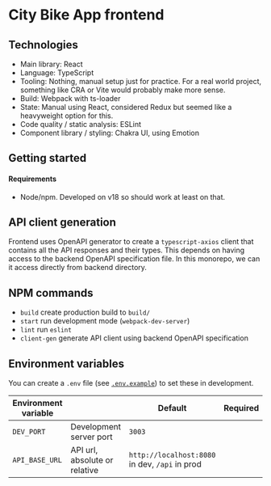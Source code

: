 # City Bike App frontend

## Technologies

* Main library: React
* Language: TypeScript
* Tooling: Nothing, manual setup just for practice. For a real world project, something like CRA or Vite would probably 
make more sense.
* Build: Webpack with ts-loader
* State: Manual using React, considered Redux but seemed like a heavyweight option for this.
* Code quality / static analysis: ESLint
* Component library / styling: Chakra UI, using Emotion

## Getting started

#### Requirements

* Node/npm. Developed on v18 so should work at least on that.

## API client generation

Frontend uses OpenAPI generator to create a `typescript-axios` client that contains all the API responses and their 
types. This depends on having access to the backend OpenAPI specification file. In this monorepo, we can it access 
directly from backend directory.

## NPM commands

* `build` create production build to `build/`
* `start` run development mode (`webpack-dev-server`)
* `lint` run `eslint`
* `client-gen` generate API client using backend OpenAPI specification

## Environment variables

You can create a `.env` file (see [`.env.example`](.env.example)) to set these in development.

| Environment variable |                               | Default                                            | Required | Example |
|----------------------|-------------------------------|----------------------------------------------------|----------|---------|
| `DEV_PORT`           | Development server port       | `3003`                                             |          |         |
| `API_BASE_URL`       | API url, absolute or relative | `http://localhost:8080` in dev, `/api` in prod     |          |         |
